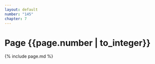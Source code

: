 ```yaml
---
layout: default
number: "145"
chapter: 7
---
```


# Page {{page.number | to_integer}}
{% include page.md %}

